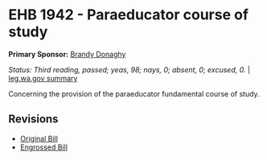 # EHB 1942 - Paraeducator course of study
**Primary Sponsor:** [Brandy Donaghy](/person/leg/brandy.donaghy.md)

*Status: Third reading, passed; yeas, 98; nays, 0; absent, 0; excused, 0.* | [leg.wa.gov summary](https://app.leg.wa.gov/billsummary?BillNumber=1942&Year=2021)

Concerning the provision of the paraeducator fundamental course of study.

## Revisions
* [Original Bill](1/)
* [Engrossed Bill](1/)